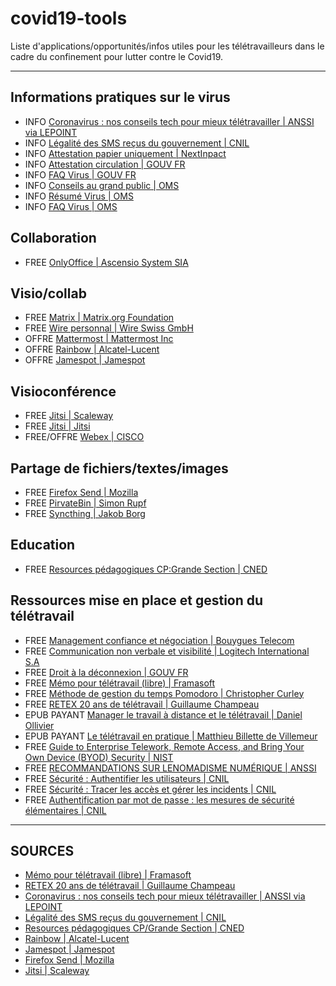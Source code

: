 # covid19-tools
Liste d'applications/opportunités/infos utiles pour les télétravailleurs dans le cadre du confinement pour lutter contre le Covid19.

***

## Informations pratiques sur le virus
- INFO [Coronavirus : nos conseils tech pour mieux télétravailler | ANSSI via LEPOINT](https://www.lepoint.fr/high-tech-internet/coronavirus-nos-conseils-tech-pour-mieux-teletravailler-18-03-2020-2367619_47.php#xtor=CS3-192)
- INFO [Légalité des SMS reçus du gouvernement | CNIL](https://www.cnil.fr/fr/le-gouvernement-sadresse-aux-francais-par-sms-le-cadre-legal-applicable)
- INFO [Attestation papier uniquement | NextInpact](https://www.nextinpact.com/news/108799-confinement-en-france-telechargez-modele-dattestation-obligatoire-en-cas-deplacement.htm)
- INFO [Attestation circulation | GOUV FR](https://www.gouvernement.fr/sites/default/files/contenu/piece-jointe/2020/03/attestation_de_deplacement_derogatoire.pdf)
- INFO [FAQ Virus | GOUV FR](https://www.gouvernement.fr/info-coronavirus)
- INFO [Conseils au grand public | OMS](https://www.who.int/fr/emergencies/diseases/novel-coronavirus-2019/advice-for-public)
- INFO [Résumé Virus | OMS](https://www.who.int/fr/health-topics/coronavirus/coronavirus)
- INFO [FAQ Virus | OMS](https://www.who.int/fr/emergencies/diseases/novel-coronavirus-2019/advice-for-public/q-a-coronaviruses)

## Collaboration 
- FREE [OnlyOffice | Ascensio System SIA](https://personal.onlyoffice.com/fr)

## Visio/collab
- FREE [Matrix | Matrix.org Foundation](https://riot.im/app)
- FREE [Wire personnal | Wire Swiss GmbH](https://app.wire.com)
- OFFRE [Mattermost |  Mattermost Inc](https://mattermost.com/trial)
- OFFRE [Rainbow | Alcatel-Lucent](https://www.al-enterprise.com/en/business-continuity)
- OFFRE [Jamespot | Jamespot](https://launch.jamespot.com/?utm_source=ovh&utm_medium=opensolidarity&utm_campaign=opensolidarity)

## Visioconférence 
- FREE [Jitsi | Scaleway](https://ensemble.scaleway.com)
- FREE [Jitsi | Jitsi](https://jitsi.org/jitsi-meet)
- FREE/OFFRE [Webex | CISCO](https://help.webex.com/fr-fr/n80v1rcb/Cisco-Webex-Available-Free-in-These-Countries-COVID-19-Response)

## Partage de fichiers/textes/images 
- FREE [Firefox Send | Mozilla](https://send.firefox.com)
- FREE [PirvateBin | Simon Rupf](https://privatebin.info)
- FREE [Syncthing | Jakob Borg](https://syncthing.net)

## Education
- FREE [Resources pédagogiques CP:Grande Section | CNED](http://ressources-pedagogiques.org)

## Ressources mise en place et gestion du télétravail
- FREE [Management confiance et négociation | Bouygues Telecom](https://www.bouyguestelecom-entreprises.fr/bblog/teletravail-4-regles-dor-pour-manager-a-distance)
- FREE [Communication non verbale et visibilité | Logitech International S.A](https://www.logitech.fr/fr-fr/video-collaboration/resources/think-tank/articles/article-3-tips-for-remote-workers.html)
- FREE [Droit à la déconnexion | GOUV FR](https://travail-emploi.gouv.fr/archives/archives-courantes/loi-travail-2016/les-principales-mesures-de-la-loi-travail/article/droit-a-la-deconnexion)
- FREE [Mémo pour télétravail (libre) | Framasoft](https://framasoft.frama.io/teletravail)
- FREE [Méthode de gestion du temps Pomodoro | Christopher Curley](https://www.businessinsider.fr/on-a-teste-la-technique-pomodoro-et-decouper-son-temps-en-tranches-de-25-minutes-permet-de-rester-plus-concentre)
- FREE [RETEX 20 ans de télétravail | Guillaume Champeau](https://twitter.com/gchampeau/status/1238200706844233728)
- EPUB PAYANT [Manager le travail à distance et le télétravail | Daniel Ollivier](https://www.eyrolles.com/Entreprise/Livre/manager-le-travail-a-distance-et-le-teletravail-9782378901325)
- EPUB PAYANT [Le télétravail en pratique | Matthieu Billette de Villemeur](https://www.la-librairie-rh.com/livre-rh/le-teletravail-en-pratique-teva.html)
- FREE [Guide to Enterprise Telework, Remote Access, and Bring Your Own Device (BYOD) Security | NIST](https://nvlpubs.nist.gov/nistpubs/SpecialPublications/NIST.SP.800-46r2.pdf)
- FREE [RECOMMANDATIONS SUR LENOMADISME NUMÉRIQUE | ANSSI](https://www.ssi.gouv.fr/uploads/2018/10/guide_nomadisme_anssi_pa_054_v1.pdf)
- FREE [Sécurité : Authentifier les utilisateurs | CNIL](https://www.cnil.fr/fr/securite-authentifier-les-utilisateurs)
- FREE [Sécurité : Tracer les accès et gérer les incidents | CNIL](https://www.cnil.fr/fr/securite-tracer-les-acces-et-gerer-les-incidents)
- FREE [Authentification par mot de passe : les mesures de sécurité élémentaires | CNIL](https://www.cnil.fr/fr/authentification-par-mot-de-passe-les-mesures-de-securite-elementaires)

***

## SOURCES
- [Mémo pour télétravail (libre) | Framasoft](https://framapiaf.org/@jeeynet/103852524565213853)
- [RETEX 20 ans de télétravail | Guillaume Champeau](https://mamot.fr/@Cboy13/103814774102845312)
- [Coronavirus : nos conseils tech pour mieux télétravailler | ANSSI via LEPOINT](https://www.linkedin.com/posts/anssi-fr_coronavirus-nos-conseils-tech-pour-mieux-activity-6646085382695981056-Cmrt)
- [Légalité des SMS reçus du gouvernement | CNIL](https://www.linkedin.com/posts/cnil---commission-nationale-de-l%27informatique-et-des-libert-s_covid19-activity-6646331966209830912-BmXM)
- [Resources pédagogiques CP/Grande Section | CNED](https://mastodon.gougere.fr/@bortzmeyer/103843108649885420)
- [Rainbow | Alcatel-Lucent](https://open-solidarity.com)
- [Jamespot | Jamespot](https://open-solidarity.com)
- [Firefox Send | Mozilla](https://mamot.fr/@Mozilla/103843949666813101)
- [Jitsi | Scaleway](https://mastodon.etalab.gouv.fr/@maxauvy/103843034199722307)
